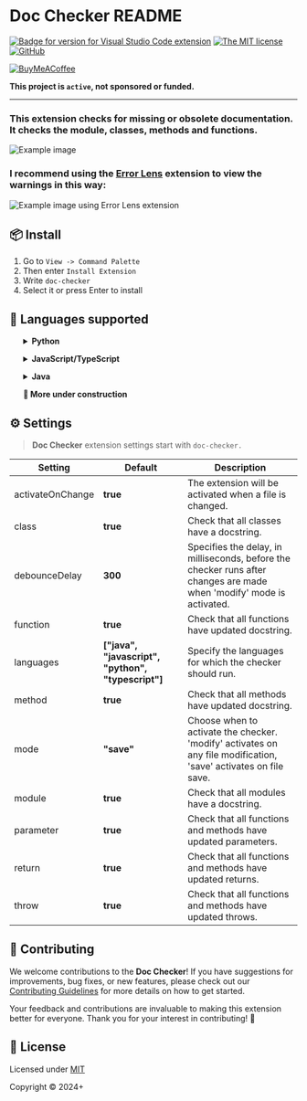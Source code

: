 # Doc Checker README

[![Badge for version for Visual Studio Code extension](https://vsmarketplacebadges.dev/version/brian-salas-hache.doc-checker.png?color=blue&style=?style=for-the-badge&logo=visual-studio-code)](https://marketplace.visualstudio.com/items?itemName=brian-salas-hache.doc-checker)
[![The MIT license](https://img.shields.io/badge/license-MIT-orange.png?color=blue&style=flat-square)](https://opensource.org/license/mit)
[![GitHub](https://img.shields.io/badge/GitHub-BrianSalasHache-blue?style=flat&logo=github)](https://github.com/BrianSalasHache)




[![BuyMeACoffee](https://www.buymeacoffee.com/assets/img/custom_images/purple_img.png)](https://www.buymeacoffee.com/briansalashache)

**This project is `active`, not sponsored or funded.**

---

### This extension checks for missing or obsolete documentation. It checks the module, classes, methods and functions.

![Example image](https://github.com/user-attachments/assets/a042897b-00fd-46b1-88b1-a3948a82692c)

### I recommend using the [Error Lens](https://marketplace.visualstudio.com/items?itemName=usernamehw.errorlens) extension to view the warnings in this way:
![Example image using Error Lens extension](https://github.com/user-attachments/assets/1e4cd443-7818-4ca3-b3c9-52c42cef7722)


## 📦 Install

1. Go to `View -> Command Palette`
2. Then enter `Install Extension`
3. Write `doc-checker`
4. Select it or press Enter to install


## 📝 Languages supported

<ul style='list-style-type: none;'>
	<li>
		<details>
			<summary><strong>Python</strong></summary>
			<ul>
				<li>Google</li>
				<li>NumPy</li>
				<li>reST</li>
			</ul>
		</details>		
	</li>
</ul>
<ul style='list-style-type: none;'>
	<li>
		<details>
			<summary><strong>JavaScript/TypeScript</strong></summary>
			<ul>
				<li>Google Closure</li>
				<li>JSDoc</li>
			</ul>
		</details>		
	</li>
</ul>
<ul style='list-style-type: none;'>
	<li>
		<details>
			<summary><strong>Java</strong></summary>
			<ul>
				<li>Javadoc</li>
			</ul>
		</details>		
	</li>
</ul>
<ul style='list-style-type: none;'>
	<li><strong>🚧 More under construction</strong></li>
</ul>


## ⚙️ Settings

> **Doc Checker** extension settings start with `doc-checker.`

| Setting          | Default    | Description                                                                                                           |
|------------------|------------|-----------------------------------------------------------------------------------------------------------------------|
| activateOnChange | **true**   | The extension will be activated when a file is changed.                                                               |
| class            | **true**   | Check that all classes have a docstring.                                                                              |
| debounceDelay    | **300**    | Specifies the delay, in milliseconds, before the checker runs after changes are made when 'modify' mode is activated. |
| function         | **true**   | Check that all functions have updated docstring.                                                                      |
| languages        | **["java", "javascript", "python", "typescript"]** | Specify the languages for which the checker should run.                       |
| method           | **true**   | Check that all methods have updated docstring.                                                                        |
| mode             | **"save"** | Choose when to activate the checker. 'modify' activates on any file modification, 'save' activates on file save.      |
| module           | **true**   | Check that all modules have a docstring.                                                                              |
| parameter        | **true**   | Check that all functions and methods have updated parameters.                                                         |
| return           | **true**   | Check that all functions and methods have updated returns.                                                            |
| throw            | **true**   | Check that all functions and methods have updated throws.                                                             |


## 🤝 Contributing

We welcome contributions to the **Doc Checker**! If you have suggestions for improvements, bug fixes, or new features, please check out our [Contributing Guidelines](./CONTRIBUTING.md) for more details on how to get started.

Your feedback and contributions are invaluable to making this extension better for everyone. Thank you for your interest in contributing! 🙌


## 📜 License

Licensed under [MIT](./LICENSE)

Copyright &copy; 2024+